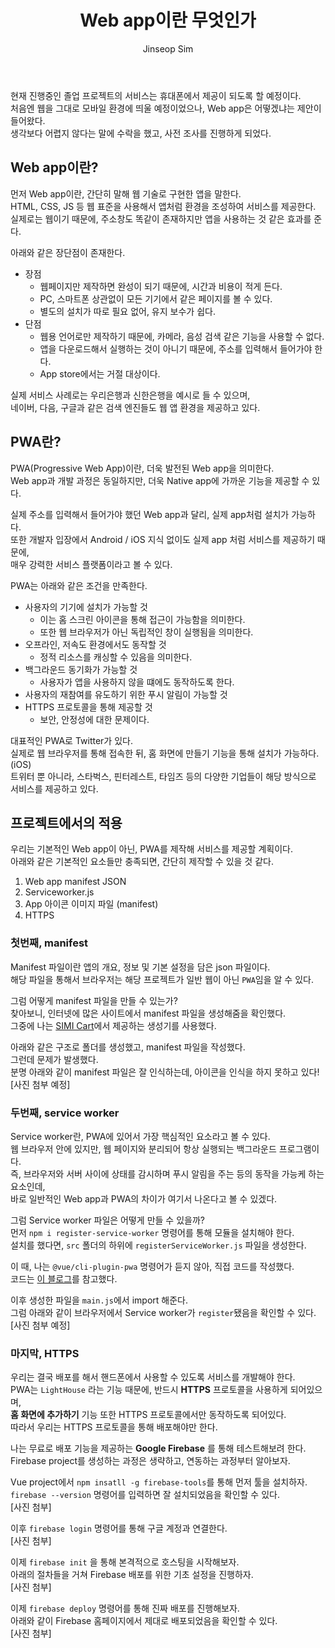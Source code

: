 ﻿---
layout: post
title: "Web app이란 무엇인가"
categories: GraduationProject
tags: [theory]
author:
  - Jinseop Sim
toc: true
---
현재 진행중인 졸업 프로젝트의 서비스는 휴대폰에서 제공이 되도록 할 예정이다.  
처음엔 웹을 그대로 모바일 환경에 띄울 예정이었으나, Web app은 어떻겠냐는 제안이 들어왔다.  
생각보다 어렵지 않다는 말에 수락을 했고, 사전 조사를 진행하게 되었다.  

## Web app이란?
먼저 Web app이란, 간단히 말해 웹 기술로 구현한 앱을 말한다.  
HTML, CSS, JS 등 웹 표준을 사용해서 앱처럼 환경을 조성하여 서비스를 제공한다.  
실제로는 웹이기 때문에, 주소창도 똑같이 존재하지만 앱을 사용하는 것 같은 효과를 준다.  

아래와 같은 장단점이 존재한다.  
- 장점
  - 웹페이지만 제작하면 완성이 되기 때문에, 시간과 비용이 적게 든다.
  - PC, 스마트폰 상관없이 모든 기기에서 같은 페이지를 볼 수 있다.
  - 별도의 설치가 따로 필요 없어, 유지 보수가 쉽다.
- 단점
  - 웹용 언어로만 제작하기 때문에, 카메라, 음성 검색 같은 기능을 사용할 수 없다.
  - 앱을 다운로드해서 실행하는 것이 아니기 때문에, 주소를 입력해서 들어가야 한다.
  - App store에서는 거절 대상이다.

실제 서비스 사례로는 우리은행과 신한은행을 예시로 들 수 있으며,  
네이버, 다음, 구글과 같은 검색 엔진들도 웹 앱 환경을 제공하고 있다.  

## PWA란?
PWA(Progressive Web App)이란, 더욱 발전된 Web app을 의미한다.  
Web app과 개발 과정은 동일하지만, 더욱 Native app에 가까운 기능을 제공할 수 있다.  

실제 주소를 입력해서 들어가야 했던 Web app과 달리, 실제 app처럼 설치가 가능하다.  
또한 개발자 입장에서 Android / iOS 지식 없이도 실제 app 처럼 서비스를 제공하기 때문에,  
매우 강력한 서비스 플랫폼이라고 볼 수 있다.  

PWA는 아래와 같은 조건을 만족한다.  
- 사용자의 기기에 설치가 가능할 것
  - 이는 홈 스크린 아이콘을 통해 접근이 가능함을 의미한다.
  - 또한 웹 브라우저가 아닌 독립적인 창이 실행됨을 의미한다.
- 오프라인, 저속도 환경에서도 동작할 것
  - 정적 리소스를 캐싱할 수 있음을 의미한다.
- 백그라운드 동기화가 가능할 것
  - 사용자가 앱을 사용하지 않을 떄에도 동작하도록 한다.
- 사용자의 재참여를 유도하기 위한 푸시 알림이 가능할 것
- HTTPS 프로토콜을 통해 제공할 것
  - 보안, 안정성에 대한 문제이다.

대표적인 PWA로 Twitter가 있다.  
실제로 웹 브라우저를 통해 접속한 뒤, 홈 화면에 만들기 기능을 통해 설치가 가능하다. (iOS)  
트위터 뿐 아니라, 스타벅스, 핀터레스트, 타임즈 등의 다양한 기업들이 해당 방식으로 서비스를 제공하고 있다.  

## 프로젝트에서의 적용
우리는 기본적인 Web app이 아닌, PWA를 제작해 서비스를 제공할 계획이다.  
아래와 같은 기본적인 요소들만 충족되면, 간단히 제작할 수 있을 것 같다.  
1. Web app manifest JSON
2. Serviceworker.js
3. App 아이콘 이미지 파일 (manifest)
4. HTTPS

### 첫번째, manifest
Manifest 파일이란 앱의 개요, 정보 및 기본 설정을 담은 json 파일이다.  
해당 파일을 통해서 브라우저는 해당 프로젝트가 일반 웹이 아닌 ```PWA```임을 알 수 있다.  

그럼 어떻게 manifest 파일을 만들 수 있는가?  
찾아보니, 인터넷에 많은 사이트에서 manifest 파일을 생성해줌을 확인했다.  
그중에 나는 [SIMI Cart](https://www.simicart.com/manifest-generator.html/)에서 제공하는 생성기를 사용했다.  

아래와 같은 구조로 폴더를 생성했고, manifest 파일을 작성했다.  
그런데 문제가 발생했다.  
분명 아래와 같이 manifest 파일은 잘 인식하는데, 아이콘을 인식을 하지 못하고 있다!  
[사진 첨부 예정]   

### 두번째, service worker
Service worker란, PWA에 있어서 가장 핵심적인 요소라고 볼 수 있다.  
웹 브라우저 안에 있지만, 웹 페이지와 분리되어 항상 실행되는 백그라운드 프로그램이다.  
즉, 브라우저와 서버 사이에 상태를 감시하며 푸시 알림을 주는 등의 동작을 가능케 하는 요소인데,  
바로 일반적인 Web app과 PWA의 차이가 여기서 나온다고 볼 수 있겠다.  

그럼 Service worker 파일은 어떻게 만들 수 있을까?  
먼저 ```npm i register-service-worker``` 명령어를 통해 모듈을 설치해야 한다.  
설치를 했다면, ```src``` 폴더의 하위에 ```registerServiceWorker.js``` 파일을 생성한다.  

이 때, 나는 ```@vue/cli-plugin-pwa``` 명령어가 듣지 않아, 직접 코드를 작성했다.  
코드는 [이 블로그](https://velog.io/@okyungjin/PWA-Vue.js-%ED%94%84%EB%A1%9C%EC%A0%9D%ED%8A%B8%EC%97%90-PWA-%EC%A0%81%EC%9A%A9%ED%95%98%EA%B8%B0)를 참고했다.  

이후 생성한 파일을 ```main.js```에서 import 해준다.  
그럼 아래와 같이 브라우저에서 Service worker가 ```register```됐음을 확인할 수 있다.  
[사진 첨부 예정]  

### 마지막, HTTPS
우리는 결국 배포를 해서 핸드폰에서 사용할 수 있도록 서비스를 개발해야 한다.  
PWA는 ```LightHouse``` 라는 기능 때문에, 반드시 __HTTPS__ 프로토콜을 사용하게 되어있으며,  
__홈 화면에 추가하기__ 기능 또한 HTTPS 프로토콜에서만 동작하도록 되어있다.  
따라서 우리는 HTTPS 프로토콜을 통해 배포해야만 한다.  

나는 무료로 배포 기능을 제공하는 __Google Firebase__ 를 통해 테스트해보려 한다.  
Firebase project를 생성하는 과정은 생략하고, 연동하는 과정부터 알아보자.  

Vue project에서 ```npm insatll -g firebase-tools```를 통해 먼저 툴을 설치하자.  
```firebase --version``` 명령어를 입력하면 잘 설치되었음을 확인할 수 있다.  
[사진 첨부]  

이후 ```firebase login``` 명령어를 통해 구글 계정과 연결한다.  
[사진 첨부]  

이제 ```firebase init``` 을 통해 본격적으로 호스팅을 시작해보자.  
아래의 절차들을 거쳐 Firebase 배포를 위한 기초 설정을 진행하자.  
[사진 첨부]   

이제 ```firebase deploy``` 명령어를 통해 진짜 배포를 진행해보자.  
아래와 같이 Firebase 홈페이지에서 제대로 배포되었음을 확인할 수 있다.  
[사진 첨부]  

